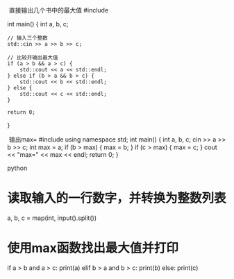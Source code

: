  直接输出几个书中的最大值
#include <iostream>

int main() {
    int a, b, c;
    
    // 输入三个整数
    std::cin >> a >> b >> c;
    
    // 比较并输出最大值
    if (a > b && a > c) {
        std::cout << a << std::endl;
    } else if (b > a && b > c) {
        std::cout << b << std::endl;
    } else {
        std::cout << c << std::endl;
    }
    
    return 0;
}

  输出max=
#include <iostream>
using namespace std;
int main() {
    int a, b, c;
    cin >> a >> b >> c;
    int max = a;
    if (b > max) {
        max = b;
    }
    if (c > max) {
        max = c;
    }
    cout << "max=" << max << endl;
    return 0;
}


python
# 读取输入的一行数字，并转换为整数列表
a, b, c = map(int, input().split())

# 使用max函数找出最大值并打印
if a > b and a > c:
    print(a)
elif b > a and b > c:
    print(b)
else:
    print(c)
 


 
